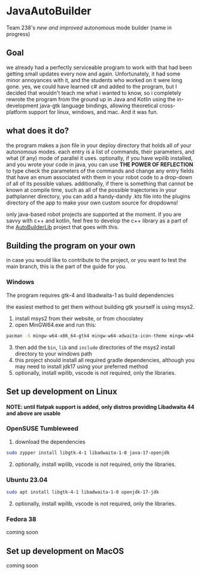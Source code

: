 # JavaAutoBuilder

Team 238's _new and improved_ autonomous mode builder (name in progress)

## Goal
we already had a perfectly serviceable program to work with that had been getting small updates every now and again.
Unfortunately, it had some minor annoyances with it, and the students who worked on it were long gone. yes, we could have learned c# and added to the program, but I decided that wouldn't teach me what i wanted to know, so i completely rewrote the program from the ground up in Java and Kotlin using the in-development java-gtk language bindings, allowing theoretical cross-platform support for linux, windows, and mac. And it was fun.

## what does it do?
the program makes a json file in your deploy directory that holds all of your autonomous modes. each entry is a list of commands, their parameters, and what (if any) mode of parallel it uses. optionally, if you have wpilib installed, and you wrote your code in java, you can use **THE POWER OF REFLECTION** to type check the parameters of the commands and change any entry fields that have an enum associated with them in your robot code to a drop-down of all of its possible values. additionally, if there is something that cannot be known at compile time, such as all of the possible trajectories in your pathplanner directory, you can add a handy-dandy .kts file into the plugins directory of the app to make your own custom source for dropdowns!

only java-based robot projects are supported at the moment. if you are savvy with c++ and kotlin, feel free to develop the c++ library as a part of the [AutoBuilderLib](https://github.com/me6262/AutoBuilderLib) project that goes with this.


## Building the program on your own
in case you would like to contribute to the project, or you want to test the main branch, this is the part of the guide for you.

### Windows

The program requires gtk-4 and libadwaita-1 as build dependencies

the easiest method to get them without building gtk yourself is using msys2.


1. install msys2 from their website, or from chocolatey
2. open MinGW64.exe and run this:

```bash
pacman -S mingw-w64-x86_64-gtk4 mingw-w64-adwaita-icon-theme mingw-w64-libadwaita
```

3. then add the `bin`, `lib` and `include` directories of the msys2 install directory to your windows path
4. this project should install all required gradle dependencies, although you may need to install jdk17 using your preferred method
5. optionally, install wpilib, vscode is not required, only the libraries.
## Set up development on Linux
#### NOTE: until flatpak support is added, only distros providing Libadwaita 44 and above are usable

### OpenSUSE Tumbleweed
1. download the dependencies
```bash
sudo zypper install libgtk-4-1 libadwaita-1-0 java-17-openjdk
```
2. optionally, install wpilib, vscode is not required, only the libraries.
### Ubuntu 23.04
```bash
sudo apt install libgtk-4-1 libadwaita-1-0 openjdk-17-jdk
```
2. optionally, install wpilib, vscode is not required, only the libraries.

### Fedora 38
coming soon
## Set up development on MacOS
coming soon
